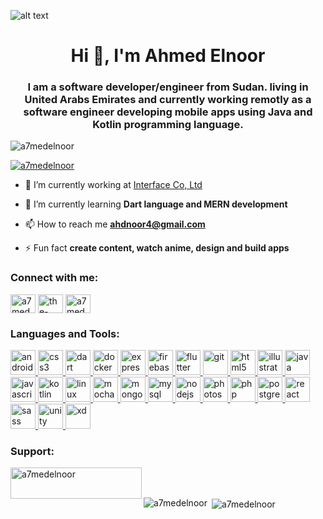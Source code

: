 ![alt text](https://github.com/a7medelnoor/ahmedelnoor/blob/main/github_header.png?raw=true)

<h1 align="center">Hi 👋, I'm Ahmed Elnoor</h1>
<h3 align="center">I am a software developer/engineer from Sudan. living in United Arabs Emirates and currently working remotly as a software engineer developing mobile apps using Java and Kotlin programming language.</h3>

<p align="left"> <img src="https://komarev.com/ghpvc/?username=a7medelnoor&label=Profile%20views&color=0e75b6&style=flat" alt="a7medelnoor" /> </p>

<p align="left"> <a href="https://twitter.com/a7medelnoor" target="blank"><img src="https://img.shields.io/twitter/follow/a7medelnoor?logo=twitter&style=for-the-badge" alt="a7medelnoor" /></a> </p>

- 🔭 I’m currently working at [Interface Co, Ltd](interface-ict.com)

- 🌱 I’m currently learning **Dart language and MERN development**

- 📫 How to reach me **ahdnoor4@gmail.com**

- ⚡ Fun fact **create content, watch anime, design and build apps**

<h3 align="left">Connect with me:</h3>
<p align="left">
<a href="https://twitter.com/a7medelnoor" target="blank"><img align="center" src="https://cdn.jsdelivr.net/npm/simple-icons@3.0.1/icons/twitter.svg" alt="a7medelnoor" height="30" width="40" /></a>
<a href="https://linkedin.com/in/the-ahmedelnoor" target="blank"><img align="center" src="https://cdn.jsdelivr.net/npm/simple-icons@3.0.1/icons/linkedin.svg" alt="the-ahmedelnoor" height="30" width="40" /></a>
<a href="https://fb.com/a7medelnoor" target="blank"><img align="center" src="https://cdn.jsdelivr.net/npm/simple-icons@3.0.1/icons/facebook.svg" alt="a7medelnoor" height="30" width="40" /></a>
</p>

<h3 align="left">Languages and Tools:</h3>
<p align="left"> <a href="https://developer.android.com" target="_blank"> <img src="https://devicons.github.io/devicon/devicon.git/icons/android/android-original-wordmark.svg" alt="android" width="40" height="40"/> </a> <a href="https://www.w3schools.com/css/" target="_blank"> <img src="https://devicons.github.io/devicon/devicon.git/icons/css3/css3-original-wordmark.svg" alt="css3" width="40" height="40"/> </a> <a href="https://dart.dev" target="_blank"> <img src="https://www.vectorlogo.zone/logos/dartlang/dartlang-icon.svg" alt="dart" width="40" height="40"/> </a> <a href="https://www.docker.com/" target="_blank"> <img src="https://devicons.github.io/devicon/devicon.git/icons/docker/docker-original-wordmark.svg" alt="docker" width="40" height="40"/> </a> <a href="https://expressjs.com" target="_blank"> <img src="https://devicons.github.io/devicon/devicon.git/icons/express/express-original-wordmark.svg" alt="express" width="40" height="40"/> </a> <a href="https://firebase.google.com/" target="_blank"> <img src="https://www.vectorlogo.zone/logos/firebase/firebase-icon.svg" alt="firebase" width="40" height="40"/> </a> <a href="https://flutter.dev" target="_blank"> <img src="https://www.vectorlogo.zone/logos/flutterio/flutterio-icon.svg" alt="flutter" width="40" height="40"/> </a> <a href="https://git-scm.com/" target="_blank"> <img src="https://www.vectorlogo.zone/logos/git-scm/git-scm-icon.svg" alt="git" width="40" height="40"/> </a> <a href="https://www.w3.org/html/" target="_blank"> <img src="https://devicons.github.io/devicon/devicon.git/icons/html5/html5-original-wordmark.svg" alt="html5" width="40" height="40"/> </a> <a href="https://www.adobe.com/in/products/illustrator.html" target="_blank"> <img src="https://www.vectorlogo.zone/logos/adobe_illustrator/adobe_illustrator-icon.svg" alt="illustrator" width="40" height="40"/> </a> <a href="https://www.java.com" target="_blank"> <img src="https://devicons.github.io/devicon/devicon.git/icons/java/java-original-wordmark.svg" alt="java" width="40" height="40"/> </a> <a href="https://developer.mozilla.org/en-US/docs/Web/JavaScript" target="_blank"> <img src="https://devicons.github.io/devicon/devicon.git/icons/javascript/javascript-original.svg" alt="javascript" width="40" height="40"/> </a> <a href="https://kotlinlang.org" target="_blank"> <img src="https://www.vectorlogo.zone/logos/kotlinlang/kotlinlang-icon.svg" alt="kotlin" width="40" height="40"/> </a> <a href="https://www.linux.org/" target="_blank"> <img src="https://devicons.github.io/devicon/devicon.git/icons/linux/linux-original.svg" alt="linux" width="40" height="40"/> </a> <a href="https://mochajs.org" target="_blank"> <img src="https://www.vectorlogo.zone/logos/mochajs/mochajs-icon.svg" alt="mocha" width="40" height="40"/> </a> <a href="https://www.mongodb.com/" target="_blank"> <img src="https://devicons.github.io/devicon/devicon.git/icons/mongodb/mongodb-original-wordmark.svg" alt="mongodb" width="40" height="40"/> </a> <a href="https://www.mysql.com/" target="_blank"> <img src="https://devicons.github.io/devicon/devicon.git/icons/mysql/mysql-original-wordmark.svg" alt="mysql" width="40" height="40"/> </a> <a href="https://nodejs.org" target="_blank"> <img src="https://devicons.github.io/devicon/devicon.git/icons/nodejs/nodejs-original-wordmark.svg" alt="nodejs" width="40" height="40"/> </a> <a href="https://www.photoshop.com/en" target="_blank"> <img src="https://devicons.github.io/devicon/devicon.git/icons/photoshop/photoshop-plain.svg" alt="photoshop" width="40" height="40"/> </a> <a href="https://www.php.net" target="_blank"> <img src="https://devicons.github.io/devicon/devicon.git/icons/php/php-original.svg" alt="php" width="40" height="40"/> </a> <a href="https://www.postgresql.org" target="_blank"> <img src="https://devicons.github.io/devicon/devicon.git/icons/postgresql/postgresql-original-wordmark.svg" alt="postgresql" width="40" height="40"/> </a> <a href="https://reactjs.org/" target="_blank"> <img src="https://devicons.github.io/devicon/devicon.git/icons/react/react-original-wordmark.svg" alt="react" width="40" height="40"/> </a> <a href="https://sass-lang.com" target="_blank"> <img src="https://devicons.github.io/devicon/devicon.git/icons/sass/sass-original.svg" alt="sass" width="40" height="40"/> </a> <a href="https://unity.com/" target="_blank"> <img src="https://www.vectorlogo.zone/logos/unity3d/unity3d-icon.svg" alt="unity" width="40" height="40"/> </a> <a href="https://www.adobe.com/products/xd.html" target="_blank"> <img src="https://cdn.worldvectorlogo.com/logos/adobe-xd.svg" alt="xd" width="40" height="40"/> </a> </p>

<h3 align="left">Support:</h3>
<p><a href="https://www.buymeacoffee.com/a7medelnoor"> <img align="left" src="https://cdn.buymeacoffee.com/buttons/v2/default-yellow.png" height="50" width="210" alt="a7medelnoor" /></a></p><br><br>

<p><img align="left" src="https://github-readme-stats.vercel.app/api/top-langs?username=a7medelnoor&show_icons=true&locale=en&layout=compact" alt="a7medelnoor" /></p>

<p>&nbsp;<img align="center" src="https://github-readme-stats.vercel.app/api?username=a7medelnoor&show_icons=true&locale=en" alt="a7medelnoor" /></p>
